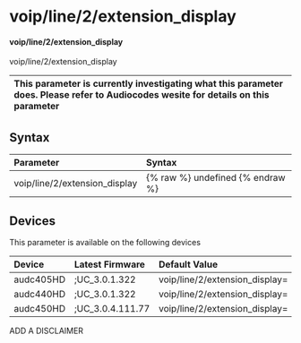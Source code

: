 ﻿---
description: voip/line/2/extension_display
search: false
---

# voip/line/2/extension_display

#### voip/line/2/extension_display

voip/line/2/extension_display


| This parameter is currently investigating what this parameter does. Please refer to Audiocodes wesite for details on this parameter | 
| :--- |

## Syntax
| Parameter | Syntax |
| :--- | :--- |
|voip/line/2/extension_display | {% raw %} undefined {% endraw %}|

## Devices
This parameter is available on the following devices

| Device | Latest Firmware | Default Value |
|:---|:---|:---|
| audc405HD | ;UC_3.0.1.322 | voip/line/2/extension_display= 
| audc440HD | ;UC_3.0.1.322 | voip/line/2/extension_display= 
| audc450HD | ;UC_3.0.4.111.77 | voip/line/2/extension_display= 

ADD A DISCLAIMER
